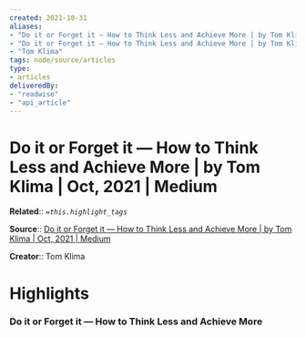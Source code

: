 ```yaml
---
created: 2021-10-31
aliases:
- "Do it or Forget it — How to Think Less and Achieve More | by Tom Klima | Oct, 2021 | Medium"
- "Do it or Forget it — How to Think Less and Achieve More | by Tom Klima | Oct, 2021 | Medium by Tom Klima"
- "Tom Klima"
tags: node/source/articles
type: 
- articles
deliveredBy: 
- "readwise"
- "api_article"
---
```

# Do it or Forget it — How to Think Less and Achieve More | by Tom Klima | Oct, 2021 | Medium

**Related**:: 
*`=this.highlight_tags`*

**Source**:: [Do it or Forget it — How to Think Less and Achieve More | by Tom Klima | Oct, 2021 | Medium](https://tomklima.medium.com/do-it-or-forget-it-how-to-think-less-and-achieve-more-39dbdc8904c0)

**Creator**:: Tom Klima

# Highlights
### Do it or Forget it — How to Think Less and Achieve More
